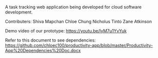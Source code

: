 A task tracking web application being developed for cloud software development.

Contributers:
Shiva Mapchan
Chloe Chung
Nicholus Tinto
Zane Atkinson

Demo video of our prototype:
https://youtu.be/lyM7u1YvYuk

Refer to this document to see dependencies:
https://github.com/chloec100/productivity-app/blob/master/Productivity-App%20Dependencies%20Doc.docx